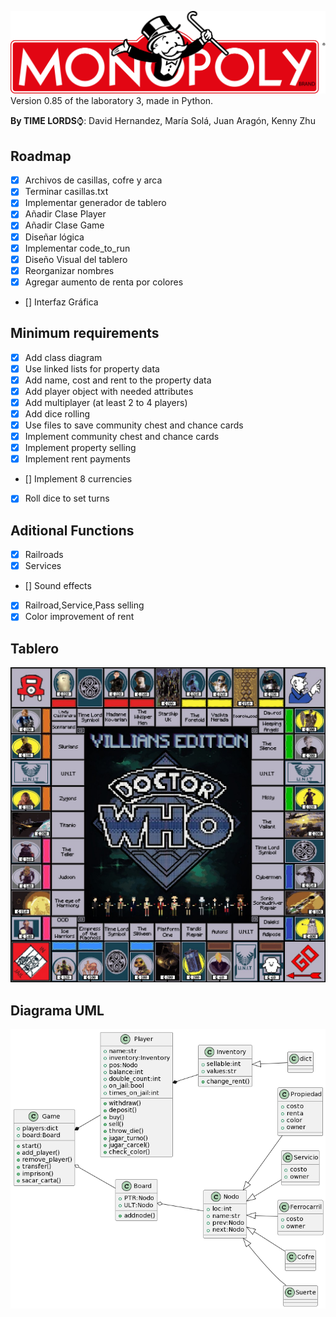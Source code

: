 ![Logo](img//monopoly.png)
Version 0.85 of the laboratory 3, made in Python.

**By TIME LORDS**:watch:: David Hernandez, María Solá, Juan Aragón, Kenny Zhu 

## Roadmap
- [X] Archivos de casillas, cofre y arca
- [X] Terminar casillas.txt
- [X] Implementar generador de tablero
- [X] Añadir Clase Player
- [X] Añadir Clase Game
- [X] Diseñar lógica
- [X] Implementar code_to_run
- [X] Diseño Visual del tablero
- [X] Reorganizar nombres
- [X] Agregar aumento de renta por colores
- [] Interfaz Gráfica
 
## Minimum requirements
- [X] Add class diagram
- [X] Use linked lists for property data
- [X] Add name, cost and rent to the property data
- [X] Add player object with needed attributes
- [X] Add multiplayer (at least 2 to 4 players)
- [X] Add dice rolling
- [X] Use files to save community chest and chance cards
- [X] Implement community chest and chance cards
- [X] Implement property selling
- [X] Implement rent payments
- [] Implement 8 currencies
- [X] Roll dice to set turns
## Aditional Functions
- [X] Railroads
- [X] Services
- [] Sound effects
- [X] Railroad,Service,Pass selling
- [X] Color improvement of rent

## Tablero
![Tablero](img\\tablero.jpeg)

## Diagrama UML
![CLASS_UML](img//CLASS_UML.png)